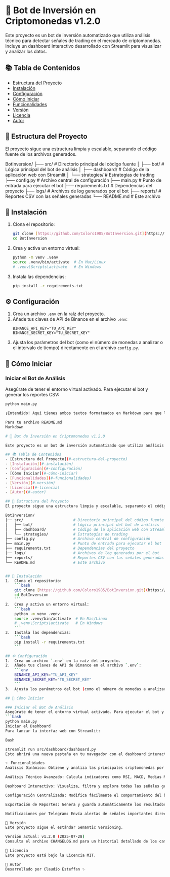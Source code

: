 # 🤖 Bot de Inversión en Criptomonedas v1.2.0

Este proyecto es un bot de inversión automatizado que utiliza análisis técnico para detectar señales de trading en el mercado de criptomonedas. Incluye un dashboard interactivo desarrollado con Streamlit para visualizar y analizar los datos.

## 📚 Tabla de Contenidos

- [Estructura del Proyecto](#-estructura-del-proyecto)
- [Instalación](#-instalación)
- [Configuración](#-configuración)
- [Cómo Iniciar](#-cómo-iniciar)
- [Funcionalidades](#-funcionalidades)
- [Versión](#-versión)
- [Licencia](#-licencia)
- [Autor](#-autor)

## 📂 Estructura del Proyecto

El proyecto sigue una estructura limpia y escalable, separando el código fuente de los archivos generados.

BotInversion/
├── src/ # Directorio principal del código fuente
│ ├── bot/ # Lógica principal del bot de análisis
│ ├── dashboard/ # Código de la aplicación web con Streamlit
│ └── strategies/ # Estrategias de trading
├── config.py # Archivo central de configuración
├── main.py # Punto de entrada para ejecutar el bot
├── requirements.txt # Dependencias del proyecto
├── logs/ # Archivos de log generados por el bot
├── reports/ # Reportes CSV con las señales generadas
└── README.md # Este archivo

## 🧪 Instalación

1.  Clona el repositorio:
    ```bash
    git clone [https://github.com/Coloro1985/BotInversion.git](https://github.com/Coloro1985/BotInversion.git)
    cd BotInversion
    ```
2.  Crea y activa un entorno virtual:
    ```bash
    python -m venv .venv
    source .venv/bin/activate  # En Mac/Linux
    # .venv\Scripts\activate   # En Windows
    ```
3.  Instala las dependencias:
    ```bash
    pip install -r requirements.txt
    ```

## ⚙️ Configuración

1.  Crea un archivo `.env` en la raíz del proyecto.
2.  Añade tus claves de API de Binance en el archivo `.env`:
    ```env
    BINANCE_API_KEY="TU_API_KEY"
    BINANCE_SECRET_KEY="TU_SECRET_KEY"
    ```
3.  Ajusta los parámetros del bot (como el número de monedas a analizar o el intervalo de tiempo) directamente en el archivo `config.py`.

## 🚀 Cómo Iniciar

### Iniciar el Bot de Análisis

Asegúrate de tener el entorno virtual activado. Para ejecutar el bot y generar los reportes CSV:

````bash
python main.py

¡Entendido! Aquí tienes ambos textos formateados en Markdown para que los puedas copiar y pegar directamente en tus archivos.

Para tu archivo README.md
Markdown

# 🤖 Bot de Inversión en Criptomonedas v1.2.0

Este proyecto es un bot de inversión automatizado que utiliza análisis técnico para detectar señales de trading en el mercado de criptomonedas. Incluye un dashboard interactivo desarrollado con Streamlit para visualizar y analizar los datos.

## 📚 Tabla de Contenidos
- [Estructura del Proyecto](#-estructura-del-proyecto)
- [Instalación](#-instalación)
- [Configuración](#-configuración)
- [Cómo Iniciar](#-cómo-iniciar)
- [Funcionalidades](#-funcionalidades)
- [Versión](#-versión)
- [Licencia](#-licencia)
- [Autor](#-autor)

## 📂 Estructura del Proyecto
El proyecto sigue una estructura limpia y escalable, separando el código fuente de los archivos generados.

BotInversion/
├── src/                      # Directorio principal del código fuente
│   ├── bot/                  # Lógica principal del bot de análisis
│   ├── dashboard/            # Código de la aplicación web con Streamlit
│   └── strategies/           # Estrategias de trading
├── config.py                 # Archivo central de configuración
├── main.py                   # Punto de entrada para ejecutar el bot
├── requirements.txt          # Dependencias del proyecto
├── logs/                     # Archivos de log generados por el bot
├── reports/                  # Reportes CSV con las señales generadas
└── README.md                 # Este archivo


## 🧪 Instalación
1.  Clona el repositorio:
    ```bash
    git clone [https://github.com/Coloro1985/BotInversion.git](https://github.com/Coloro1985/BotInversion.git)
    cd BotInversion
    ```
2.  Crea y activa un entorno virtual:
    ```bash
    python -m venv .venv
    source .venv/bin/activate  # En Mac/Linux
    # .venv\Scripts\activate   # En Windows
    ```
3.  Instala las dependencias:
    ```bash
    pip install -r requirements.txt
    ```

## ⚙️ Configuración
1.  Crea un archivo `.env` en la raíz del proyecto.
2.  Añade tus claves de API de Binance en el archivo `.env`:
    ```env
    BINANCE_API_KEY="TU_API_KEY"
    BINANCE_SECRET_KEY="TU_SECRET_KEY"
    ```
3.  Ajusta los parámetros del bot (como el número de monedas a analizar o el intervalo de tiempo) directamente en el archivo `config.py`.

## 🚀 Cómo Iniciar

### Iniciar el Bot de Análisis
Asegúrate de tener el entorno virtual activado. Para ejecutar el bot y generar los reportes CSV:
```bash
python main.py
Iniciar el Dashboard
Para lanzar la interfaz web con Streamlit:

Bash

streamlit run src/dashboard/dashboard.py
Esto abrirá una nueva pestaña en tu navegador con el dashboard interactivo.

✨ Funcionalidades
Análisis Dinámico: Obtiene y analiza las principales criptomonedas por capitalización de mercado en tiempo real.

Análisis Técnico Avanzado: Calcula indicadores como RSI, MACD, Medias Móviles y detecta cruces dorados/de la muerte.

Dashboard Interactivo: Visualiza, filtra y explora todas las señales generadas con una interfaz amigable.

Configuración Centralizada: Modifica fácilmente el comportamiento del bot a través del archivo config.py.

Exportación de Reportes: Genera y guarda automáticamente los resultados en formato CSV.

Notificaciones por Telegram: Envía alertas de señales importantes directamente a tu cuenta de Telegram (configurable).

🧾 Versión
Este proyecto sigue el estándar Semantic Versioning.

Versión actual: v1.2.0 (2025-07-28)
Consulta el archivo CHANGELOG.md para un historial detallado de los cambios.

📝 Licencia
Este proyecto está bajo la Licencia MIT.

👤 Autor
Desarrollado por Claudio Esteffan ✨
````
